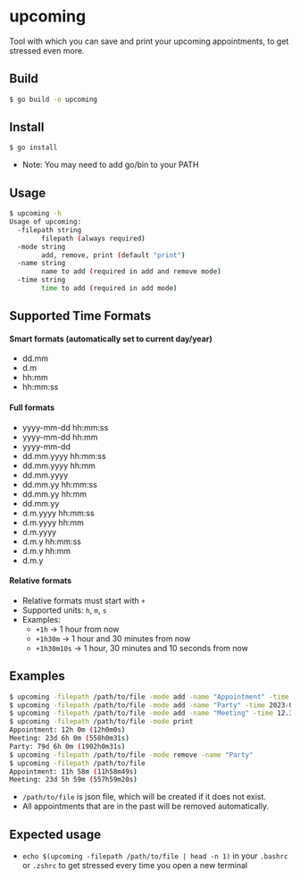 # upcoming
Tool with which you can save and print your upcoming appointments, to get stressed even more.


## Build
```bash
$ go build -o upcoming
```

## Install
```bash
$ go install
```
- Note: You may need to add go/bin to your PATH

## Usage
```bash
$ upcoming -h
Usage of upcoming:
  -filepath string
        filepath (always required)
  -mode string
        add, remove, print (default "print")
  -name string
        name to add (required in add and remove mode)
  -time string
        time to add (required in add mode)
```

## Supported Time Formats
#### Smart formats (automatically set to current day/year)
- dd.mm
- d.m
- hh:mm
- hh:mm:ss
#### Full formats
- yyyy-mm-dd hh:mm:ss
- yyyy-mm-dd hh:mm
- yyyy-mm-dd
- dd.mm.yyyy hh:mm:ss
- dd.mm.yyyy hh:mm
- dd.mm.yyyy
- dd.mm.yy hh:mm:ss
- dd.mm.yy hh:mm
- dd.mm.yy
- d.m.yyyy hh:mm:ss
- d.m.yyyy hh:mm
- d.m.yyyy
- d.m.y hh:mm:ss
- d.m.y hh:mm
- d.m.y
#### Relative formats
- Relative formats must start with `+`
- Supported units: `h`, `m`, `s`
- Examples:
  - `+1h` -> 1 hour from now
  - `+1h30m` -> 1 hour and 30 minutes from now
  - `+1h30m10s` -> 1 hour, 30 minutes and 10 seconds from now

## Examples
```bash
$ upcoming -filepath /path/to/file -mode add -name "Appointment" -time +12h
$ upcoming -filepath /path/to/file -mode add -name "Party" -time 2023-05-07
$ upcoming -filepath /path/to/file -mode add -name "Meeting" -time 12.3.2023 12:00
$ upcoming -filepath /path/to/file -mode print
Appointment: 12h 0m (12h0m0s)
Meeting: 23d 6h 0m (558h0m31s)
Party: 79d 6h 0m (1902h0m31s)
$ upcoming -filepath /path/to/file -mode remove -name "Party"
$ upcoming -filepath /path/to/file
Appointment: 11h 58m (11h58m49s)
Meeting: 23d 5h 59m (557h59m20s)
```
- `/path/to/file` is json file, which will be created if it does not exist.
- All appointments that are in the past will be removed automatically.

## Expected usage
- `echo $(upcoming -filepath /path/to/file | head -n 1)` in your `.bashrc` or `.zshrc` to get stressed every time you open a new terminal